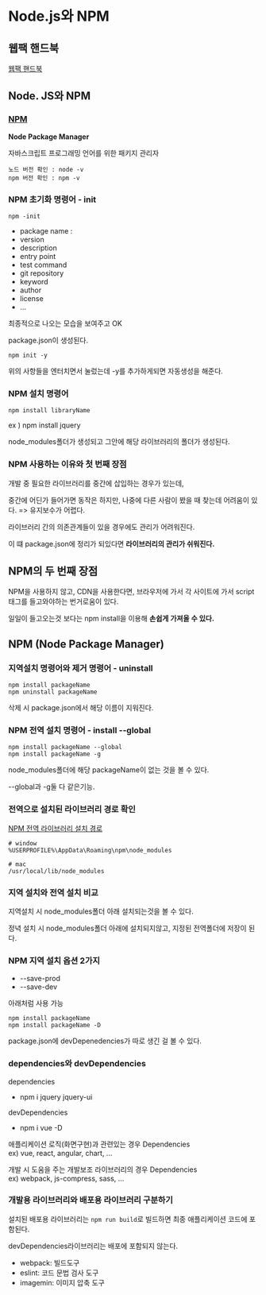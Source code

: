 # Node.js와 NPM

## 웹팩 핸드북

[웹팩 핸드북](https://joshua1988.github.io/webpack-guide/guide.html)



## Node. JS와 NPM

### [NPM](https://www.npmjs.com/)

**Node Package Manager**

자바스크립트 프로그래밍 언어를 위한 패키지 관리자

```shell
노드 버전 확인 : node -v
npm 버전 확인 : npm -v
```



### NPM 초기화 명령어 - init

```shell
npm -init
```

* package name : 
* version
* description
* entry point
* test command
* git repository
* keyword
* author
* license
* ...

최종적으로 나오는 모습을 보여주고 OK

package.json이 생성된다.

```shell
npm init -y
```

위의 사항들을 엔터치면서 눌렀는데 -y를 추가하게되면 자동생성을 해준다.



### NPM 설치 명령어

```shell
npm install libraryName
```

ex ) npm install jquery

node_modules폴더가 생성되고 그안에 해당 라이브러리의 폴더가 생성된다.



### NPM 사용하는 이유와 첫 번째 장점

개발 중 필요한 라이브러리를 중간에 삽입하는 경우가 있는데,

중간에 어딘가 들어가면 동작은 하지만, 나중에 다른 사람이 봤을 때 찾는데 어려움이 있다. => 유지보수가 어렵다.

라이브러리 간의 의존관계들이 있을 경우에도 관리가 어려워진다.

이 떄 package.json에 정리가 되있다면 **라이브러리의 관리가 쉬워진다.**



## NPM의 두 번째 장점

NPM을 사용하지 않고, CDN을 사용한다면, 브라우저에 가서 각 사이트에 가서 script태그를 들고와야하는 번거로움이 있다.

일일이 들고오는것 보다는 npm install을 이용해 **손쉽게 가져올 수 있다.**



## NPM (Node Package Manager)

### 지역설치 명령어와 제거 명령어 - uninstall

```shell
npm install packageName
npm uninstall packageName
```

삭제 시 package.json에서 해당 이름이 지워진다.



### NPM 전역 설치 명령어 - install --global

```shell
npm install packageName --global
npm install packageName -g
```

node_modules폴더에 해당 packageName이 없는 것을 볼 수 있다.

--global과 -g둘 다 같은기능.



### 전역으로 설치된 라이브러리 경로 확인

[NPM 전역 라이브러리 설치 경로](https://joshua1988.github.io/webpack-guide/build/npm-module-install.html#npm--전역-설치-경로)

```text
# window
%USERPROFILE%\AppData\Roaming\npm\node_modules

# mac
/usr/local/lib/node_modules
```



### 지역 설치와 전역 설치 비교

지역설치 시 node_modules폴더 아래 설치되는것을 볼 수 있다.

정녁 설치 시 node_modules폴더 아래에 설치되지않고, 지정된 전역폴더에 저장이 된다.



### NPM 지역 설치 옵션 2가지

* --save-prod
* --save-dev

아래처럼 사용 가능

```shell
npm install packageName
npm install packageName -D
```

package.json에 devDepenedencies가 따로 생긴 걸 볼 수 있다.



### dependencies와  devDependencies

dependencies

* npm i jquery jquery-ui



devDependencies

* npm i vue -D



애플리케이션 로직(화면구현)과 관련있는 경우 Dependencies<br/>ex) vue, react, angular, chart, ...

개발 시 도움을 주는 개발보조 라이브러리의 경우 Dependencies<br/>ex) webpack, js-compress, sass, ...



### 개발용 라이브러리와 배포용 라이브러리 구분하기

설치된 배포용 라이브러리는 `npm run build`로 빌드하면 최종 애플리케이션 코드에 포함된다.

devDependencies라이브러리는 배포에 포함되지 않는다.

* webpack: 빌드도구
* eslint: 코드 문법 검사 도구
* imagemin: 이미지 압축 도구